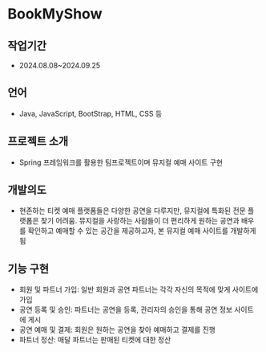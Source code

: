 # BookMyShow

## 작업기간
- 2024.08.08~2024.09.25

## 언어
- Java, JavaScript, BootStrap, HTML, CSS 등
 
## 프로젝트 소개
- Spring 프레임워크를 활용한 팀프로젝트이며 뮤지컬 예매 사이트 구현

## 개발의도
- 현존하는 티켓 예매 플랫폼들은 다양한 공연을 다루지만, 뮤지컬에 특화된 전문 플랫폼은 찾기 어려움. 뮤지컬을 사랑하는 사람들이 더 편리하게 원하는 공연과 배우를 확인하고 예매할 수 있는 공간을 제공하고자, 본 뮤지컬 예매 사이트를 개발하게 됨

## 기능 구현 
- 회원 및 파트너 가입: 일반 회원과 공연 파트너는 각각 자신의 목적에 맞게 사이트에 가입
- 공연 등록 및 승인: 파트너는 공연을 등록, 관리자의 승인을 통해 공연 정보 사이트에 게시
- 공연 예매 및 결제: 회원은 원하는 공연을 찾아 예매하고 결제를 진행
- 파트너 정산: 매달 파트너는 판매된 티켓에 대한 정산
